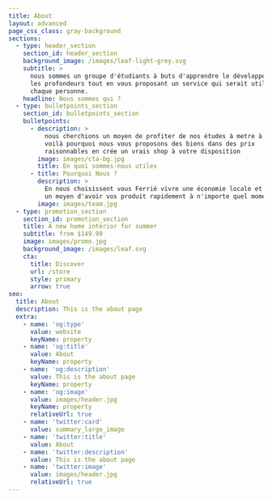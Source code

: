 ```yaml
---
title: About
layout: advanced
page_css_class: gray-background
sections:
  - type: header_section
    section_id: header_section
    background_image: /images/leaf-light-grey.svg
    subtitle: >
      nous sommes un groupe d'étudiants à buts d'apprendre le développement dans
      les profondeurs tout en vous proposant un service qui serait utile à
      chaque personne.
    headline: Nous sommes qui ?
  - type: bulletpoints_section
    section_id: bulletpoints_section
    bulletpoints:
      - description: >
          nous cherchions un moyen de profiter de nos études à metre à profit
          voilà pourquoi nous vous proposons des biens dans des prix
          raisonnables en crée un vrais shop à votre disposition
        image: images/cta-bg.jpg
        title: En quoi sommes-nous utiles
      - title: Pourquoi Nous ?
        description: >
          En nous choisissent vous Ferrié vivre une économie locale et surtout
          un moyen d'avoir vos produit rapidement à n'importe quel moment
        image: images/team.jpg
  - type: promotion_section
    section_id: promotion_section
    title: A new home interior for summer
    subtitle: from $149.99
    image: images/promo.jpg
    background_image: /images/leaf.svg
    cta:
      title: Discover
      url: /store
      style: primary
      arrow: true
seo:
  title: About
  description: This is the about page
  extra:
    - name: 'og:type'
      value: website
      keyName: property
    - name: 'og:title'
      value: About
      keyName: property
    - name: 'og:description'
      value: This is the about page
      keyName: property
    - name: 'og:image'
      value: images/header.jpg
      keyName: property
      relativeUrl: true
    - name: 'twitter:card'
      value: summary_large_image
    - name: 'twitter:title'
      value: About
    - name: 'twitter:description'
      value: This is the about page
    - name: 'twitter:image'
      value: images/header.jpg
      relativeUrl: true
---
```

